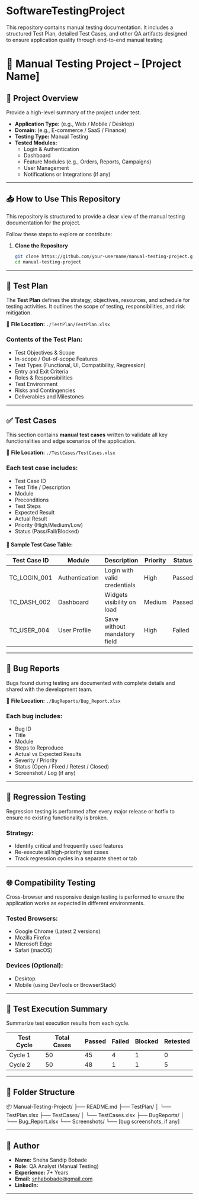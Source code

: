 # SoftwareTestingProject
This repository contains manual testing documentation. It includes a structured Test Plan, detailed Test Cases, and other QA artifacts designed to ensure application quality through end-to-end manual testing
# 🧪 Manual Testing Project – [Project Name]

## 📌 Project Overview

Provide a high-level summary of the project under test.

- **Application Type:** (e.g., Web / Mobile / Desktop)
- **Domain:** (e.g., E-commerce / SaaS / Finance)
- **Testing Type:** Manual Testing
- **Tested Modules:**  
  - Login & Authentication  
  - Dashboard  
  - Feature Modules (e.g., Orders, Reports, Campaigns)  
  - User Management  
  - Notifications or Integrations (if any)

---
## 📥 How to Use This Repository

This repository is structured to provide a clear view of the manual testing documentation for the project.

Follow these steps to explore or contribute:

1. **Clone the Repository**
   ```bash
   git clone https://github.com/your-username/manual-testing-project.git
   cd manual-testing-project
---

## 🧭 Test Plan

The **Test Plan** defines the strategy, objectives, resources, and schedule for testing activities. It outlines the scope of testing, responsibilities, and risk mitigation.

📄 **File Location:** `./TestPlan/TestPlan.xlsx`

### Contents of the Test Plan:
- Test Objectives & Scope  
- In-scope / Out-of-scope Features  
- Test Types (Functional, UI, Compatibility, Regression)  
- Entry and Exit Criteria  
- Roles & Responsibilities  
- Test Environment  
- Risks and Contingencies  
- Deliverables and Milestones  

---

## ✅ Test Cases

This section contains **manual test cases** written to validate all key functionalities and edge scenarios of the application.

📄 **File Location:** `./TestCases/TestCases.xlsx`

### Each test case includes:
- Test Case ID  
- Test Title / Description  
- Module  
- Preconditions  
- Test Steps  
- Expected Result  
- Actual Result  
- Priority (High/Medium/Low)  
- Status (Pass/Fail/Blocked)  

#### 🧾 Sample Test Case Table:

| Test Case ID | Module       | Description                  | Priority | Status |
|--------------|--------------|------------------------------|----------|--------|
| TC_LOGIN_001 | Authentication | Login with valid credentials | High     | Passed |
| TC_DASH_002  | Dashboard     | Widgets visibility on load   | Medium   | Passed |
| TC_USER_004  | User Profile  | Save without mandatory field | High     | Failed |

---

## 🐞 Bug Reports

Bugs found during testing are documented with complete details and shared with the development team.

📄 **File Location:** `./BugReports/Bug_Report.xlsx`

### Each bug includes:
- Bug ID  
- Title  
- Module  
- Steps to Reproduce  
- Actual vs Expected Results  
- Severity / Priority  
- Status (Open / Fixed / Retest / Closed)  
- Screenshot / Log (if any)

---

## 🔁 Regression Testing

Regression testing is performed after every major release or hotfix to ensure no existing functionality is broken.

### Strategy:
- Identify critical and frequently used features
- Re-execute all high-priority test cases
- Track regression cycles in a separate sheet or tab

---

## 🌐 Compatibility Testing

Cross-browser and responsive design testing is performed to ensure the application works as expected in different environments.

### Tested Browsers:
- Google Chrome (Latest 2 versions)
- Mozilla Firefox
- Microsoft Edge
- Safari (macOS)

### Devices (Optional):
- Desktop
- Mobile (using DevTools or BrowserStack)

---

## 🧪 Test Execution Summary

Summarize test execution results from each cycle.

| Test Cycle | Total Cases | Passed | Failed | Blocked | Retested |
|------------|-------------|--------|--------|---------|----------|
| Cycle 1    | 50          | 45     | 4      | 1       | 0        |
| Cycle 2    | 50          | 48     | 1      | 1       | 5        |

---

## 📂 Folder Structure

📦 Manual-Testing-Project/
├── README.md
├── TestPlan/
│ └── TestPlan.xlsx
├── TestCases/
│ └── TestCases.xlsx
├── BugReports/
│ └── Bug_Report.xlsx
└── Screenshots/
└── [bug screenshots, if any]

---

## 👤 Author

- **Name:** Sneha Sandip Bobade
- **Role:** QA Analyst (Manual Testing)  
- **Experience:** 7+ Years  
- **Email:** snhabobade@gmail.com  
- **LinkedIn:**
---
